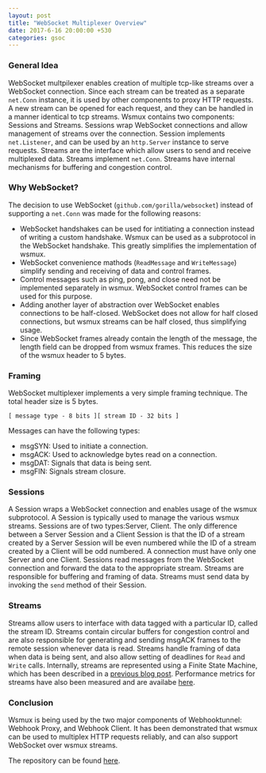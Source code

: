 ```yaml
---
layout: post
title: "WebSocket Multiplexer Overview"
date: 2017-6-16 20:00:00 +530
categories: gsoc
---
```

### General Idea
WebSocket multpilexer enables creation of multiple tcp-like streams over a WebSocket connection. Since each stream can be treated as a separate `net.Conn` instance, it is used by other components to proxy HTTP requests. A new stream can be opened for each request, and they can be handled in a manner identical to tcp streams. Wsmux contains two components: Sessions and Streams. Sessions wrap WebSocket connections and allow management of streams over the connection. Session implements `net.Listener`, and can be used by an `http.Server` instance to serve requests. Streams are the interface which allow users to send and receive multiplexed data. Streams implement `net.Conn`. Streams have internal mechanisms for buffering and congestion control.

### Why WebSocket?
The decision to use WebSocket (`github.com/gorilla/websocket`) instead of supporting a `net.Conn` was made for the following reasons:
- WebSocket handshakes can be used for intitiating a connection instead of writing a custom handshake. Wsmux can be used as a subprotocol in the WebSocket handshake. This greatly simplifies the implementation of wsmux.
- WebSocket convenience mathods (`ReadMessage` and `WriteMessage`) simplify sending and receiving of data and control frames.
- Control messages such as ping, pong, and close need not be implemented separately in wsmux. WebSocket control frames can be used for this purpose.
- Adding another layer of abstraction over WebSocket enables connections to be half-closed. WebSocket does not allow for half closed connections, but wsmux streams can be half closed, thus simplifying usage.
- Since WebSocket frames already contain the length of the message, the length field can be dropped from wsmux frames. This reduces the size of the wsmux header to 5 bytes.

### Framing
WebSocket multiplexer implements a very simple framing technique. The total header size is 5 bytes. 
```
[ message type - 8 bits ][ stream ID - 32 bits ]
```
Messages can have the following types:
- msgSYN: Used to initiate a connection.
- msgACK: Used to acknowledge bytes read on a connection.
- msgDAT: Signals that data is being sent.
- msgFIN: Signals stream closure.

### Sessions
A Session wraps a WebSocket connection and enables usage of the wsmux subprotocol. A Session is typically used to manage the various wsmux streams. Sessions are of two types:Server, Client. The only difference between a Server Session and a Client Session is that the ID of a stream created by a Server Session will be even numbered while the ID of a stream created by a Client will be odd numbered. A connection must have only one Server and one Client. Sessions read messages from the WebSocket connection and forward the data to the appropriate stream. Streams are responsible for buffering and framing of data. Streams must send data by invoking the `send` method of their Session.

### Streams
Streams allow users to interface with data tagged with a particular ID, called the stream ID. Streams contain circular buffers for congestion control and are also responsible for generating and sending msgACK frames to the remote session whenever data is read. Streams handle framing of data when data is being sent, and also allow setting of deadlines for `Read` and `Write` calls. Internally, streams are represented using a Finite State Machine, which has been described in a [previous blog post](https://ckousik.github.io/gsoc/2017/05/16/Stream-States-Part-1.html). Performance metrics for streams have also been measured and are availabe [here](https://ckousik.github.io/gsoc/2017/05/24/Stream-Metrics.html).

### Conclusion
Wsmux is being used by the two major components of Webhooktunnel: Webhook Proxy, and Webhook Client. It has been demonstrated that wsmux can be used to multiplex HTTP requests reliably, and can also support WebSocket over wsmux streams.

The repository can be found [here](https://github.com/taskcluster/webhooktunnel/tree/master/wsmux).
